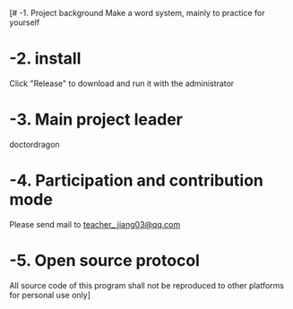 [# -1. Project background
Make a word system, mainly to practice for yourself
# -2. install
Click "Release" to download and run it with the administrator
# -3. Main project leader
doctordragon
# -4. Participation and contribution mode
Please send mail to [teacher_ jiang03@qq.com](https://)
# -5. Open source protocol
All source code of this program shall not be reproduced to other platforms for personal use only]
